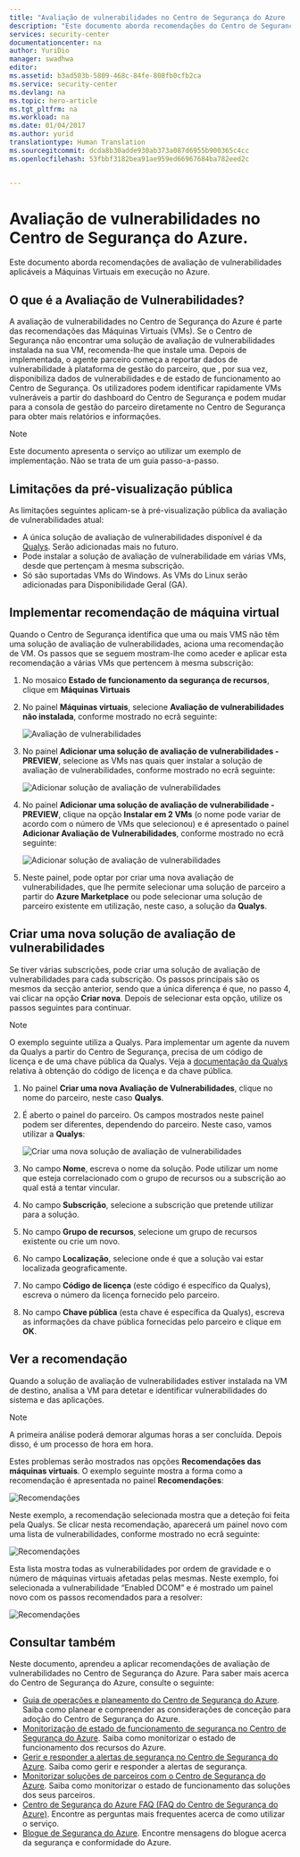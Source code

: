 ```yaml
---
title: "Avaliação de vulnerabilidades no Centro de Segurança do Azure | Microsoft Docs"
description: "Este documento aborda recomendações do Centro de Segurança do Azure que o ajudam a proteger as suas máquinas virtuais mediante a instalação de uma solução de avaliação de vulnerabilidades."
services: security-center
documentationcenter: na
author: YuriDio
manager: swadhwa
editor: 
ms.assetid: b3ad503b-5809-468c-84fe-808fb0cfb2ca
ms.service: security-center
ms.devlang: na
ms.topic: hero-article
ms.tgt_pltfrm: na
ms.workload: na
ms.date: 01/04/2017
ms.author: yurid
translationtype: Human Translation
ms.sourcegitcommit: dcda8b30adde930ab373a087d6955b900365c4cc
ms.openlocfilehash: 53fbbf3182bea91ae959ed66967684ba782eed2c


---
```

# <a name="vulnerability-assessment-in-azure-security-center"></a>Avaliação de vulnerabilidades no Centro de Segurança do Azure.
Este documento aborda recomendações de avaliação de vulnerabilidades aplicáveis a Máquinas Virtuais em execução no Azure.

## <a name="what-is-vulnerability-assessment"></a>O que é a Avaliação de Vulnerabilidades?
A avaliação de vulnerabilidades no Centro de Segurança do Azure é parte das recomendações das Máquinas Virtuais (VMs). Se o Centro de Segurança não encontrar uma solução de avaliação de vulnerabilidades instalada na sua VM, recomenda-lhe que instale uma. Depois de implementada, o agente parceiro começa a reportar dados de vulnerabilidade à plataforma de gestão do parceiro, que , por sua vez, disponibiliza dados de vulnerabilidades e de estado de funcionamento ao Centro de Segurança. Os utilizadores podem identificar rapidamente VMs vulneráveis a partir do dashboard do Centro de Segurança e podem mudar para a consola de gestão do parceiro diretamente no Centro de Segurança para obter mais relatórios e informações.

> [!NOTE]
> Este documento apresenta o serviço ao utilizar um exemplo de implementação. Não se trata de um guia passo-a-passo.
> 
> 

## <a name="public-preview-limitations"></a>Limitações da pré-visualização pública
As limitações seguintes aplicam-se à pré-visualização pública da avaliação de vulnerabilidades atual:

* A única solução de avaliação de vulnerabilidades disponível é da [Qualys](https://www.qualys.com/lp/azure). Serão adicionadas mais no futuro.
* Pode instalar a solução de avaliação de vulnerabilidade em várias VMs, desde que pertençam à mesma subscrição.
* Só são suportadas VMs do Windows. As VMs do Linux serão adicionadas para Disponibilidade Geral (GA).

## <a name="implement-virtual-machine-recommendation"></a>Implementar recomendação de máquina virtual
Quando o Centro de Segurança identifica que uma ou mais VMS não têm uma solução de avaliação de vulnerabilidades, aciona uma recomendação de VM. Os passos que se seguem mostram-lhe como aceder e aplicar esta recomendação a várias VMs que pertencem à mesma subscrição:

1. No mosaico **Estado de funcionamento da segurança de recursos**, clique em **Máquinas Virtuais**
2. No painel **Máquinas virtuais**, selecione **Avaliação de vulnerabilidades não instalada**, conforme mostrado no ecrã seguinte:
   
    ![Avaliação de vulnerabilidades](./media/security-center-vulnerability-assessment-recommendations/security-center-vulnerability-assessment-fig1.png)
3. No painel **Adicionar uma solução de avaliação de vulnerabilidades - PREVIEW**, selecione as VMs nas quais quer instalar a solução de avaliação de vulnerabilidades, conforme mostrado no ecrã seguinte:
   
    ![Adicionar solução de avaliação de vulnerabilidades](./media/security-center-vulnerability-assessment-recommendations/security-center-vulnerability-assessment-fig2.png)
4. No painel **Adicionar uma solução de avaliação de vulnerabilidade - PREVIEW**, clique na opção **Instalar em 2 VMs** (o nome pode variar de acordo com o número de VMs que selecionou) e é apresentado o painel **Adicionar Avaliação de Vulnerabilidades**, conforme mostrado no ecrã seguinte:
   
    ![Adicionar solução de avaliação de vulnerabilidades](./media/security-center-vulnerability-assessment-recommendations/security-center-vulnerability-assessment-fig3.png)
5. Neste painel, pode optar por criar uma nova avaliação de vulnerabilidades, que lhe permite selecionar uma solução de parceiro a partir do **Azure Marketplace** ou pode selecionar uma solução de parceiro existente em utilização, neste caso, a solução da **Qualys**.

## <a name="create-a-new-vulnerability-assessment-solution"></a>Criar uma nova solução de avaliação de vulnerabilidades
Se tiver várias subscrições, pode criar uma solução de avaliação de vulnerabilidades para cada subscrição. Os passos principais são os mesmos da secção anterior, sendo que a única diferença é que, no passo 4, vai clicar na opção **Criar nova**. Depois de selecionar esta opção, utilize os passos seguintes para continuar.

> [!NOTE]
> O exemplo seguinte utiliza a Qualys. Para implementar um agente da nuvem da Qualys a partir do Centro de Segurança, precisa de um código de licença e de uma chave pública da Qualys. Veja a [documentação da Qualys](https://community.qualys.com/docs/DOC-5823-deploying-qualys-cloud-agents-from-microsoft-azure-security-center) relativa à obtenção do código de licença e da chave pública. 
> 
> 

1. No painel **Criar uma nova Avaliação de Vulnerabilidades**, clique no nome do parceiro, neste caso **Qualys**.
2. É aberto o painel do parceiro. Os campos mostrados neste painel podem ser diferentes, dependendo do parceiro. Neste caso, vamos utilizar a **Qualys**:
   
    ![Criar uma nova solução de avaliação de vulnerabilidades](./media/security-center-vulnerability-assessment-recommendations/security-center-vulnerability-assessment-fig7.png)
3. No campo **Nome**, escreva o nome da solução. Pode utilizar um nome que esteja correlacionado com o grupo de recursos ou a subscrição ao qual está a tentar vincular.
4. No campo **Subscrição**, selecione a subscrição que pretende utilizar para a solução.
5. No campo **Grupo de recursos**, selecione um grupo de recursos existente ou crie um novo.
6. No campo **Localização**, selecione onde é que a solução vai estar localizada geograficamente.
7. No campo **Código de licença** (este código é específico da Qualys), escreva o número da licença fornecido pelo parceiro.
8. No campo **Chave pública** (esta chave é específica da Qualys), escreva as informações da chave pública fornecidas pelo parceiro e clique em **OK**.

## <a name="review-recommendation"></a>Ver a recomendação
Quando a solução de avaliação de vulnerabilidades estiver instalada na VM de destino, analisa a VM para detetar e identificar vulnerabilidades do sistema e das aplicações.

> [!NOTE]
> A primeira análise poderá demorar algumas horas a ser concluída. Depois disso, é um processo de hora em hora.
> 
> 

Estes problemas serão mostrados nas opções **Recomendações das máquinas virtuais**. O exemplo seguinte mostra a forma como a recomendação é apresentada no painel **Recomendações**:

![Recomendações](./media/security-center-vulnerability-assessment-recommendations/security-center-vulnerability-assessment-fig4.png)

Neste exemplo, a recomendação selecionada mostra que a deteção foi feita pela Qualys. Se clicar nesta recomendação, aparecerá um painel novo com uma lista de vulnerabilidades, conforme mostrado no ecrã seguinte:

![Recomendações](./media/security-center-vulnerability-assessment-recommendations/security-center-vulnerability-assessment-fig5.png)

Esta lista mostra todas as vulnerabilidades por ordem de gravidade e o número de máquinas virtuais afetadas pelas mesmas. Neste exemplo, foi selecionada a vulnerabilidade “Enabled DCOM” e é mostrado um painel novo com os passos recomendados para a resolver:

![Recomendações](./media/security-center-vulnerability-assessment-recommendations/security-center-vulnerability-assessment-fig6.png)

## <a name="see-also"></a>Consultar também
Neste documento, aprendeu a aplicar recomendações de avaliação de vulnerabilidades no Centro de Segurança do Azure. Para saber mais acerca do Centro de Segurança do Azure, consulte o seguinte:

* [Guia de operações e planeamento do Centro de Segurança do Azure](security-center-planning-and-operations-guide.md). Saiba como planear e compreender as considerações de conceção para adoção do Centro de Segurança do Azure.
* [Monitorização de estado de funcionamento de segurança no Centro de Segurança do Azure](security-center-monitoring.md). Saiba como monitorizar o estado de funcionamento dos recursos do Azure.
* [Gerir e responder a alertas de segurança no Centro de Segurança do Azure](security-center-managing-and-responding-alerts.md). Saiba como gerir e responder a alertas de segurança.
* [Monitorizar soluções de parceiros com o Centro de Segurança do Azure](security-center-partner-solutions.md). Saiba como monitorizar o estado de funcionamento das soluções dos seus parceiros.
* [Centro de Segurança do Azure FAQ (FAQ do Centro de Segurança do Azure)](security-center-faq.md). Encontre as perguntas mais frequentes acerca de como utilizar o serviço.
* [Blogue de Segurança do Azure](http://blogs.msdn.com/b/azuresecurity/). Encontre mensagens do blogue acerca da segurança e conformidade do Azure.




<!--HONumber=Dec16_HO1-->


